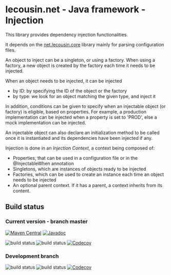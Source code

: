 # lecousin.net - Java framework - Injection

This library provides dependency injection functionalities.

It depends on the [net.lecousin.core]("https://github.com/lecousin/java-framework-core" "java-framework-core") library
mainly for parsing configuration files.

An object to inject can be a singleton, or using a factory. When using a factory, a new object is created by the factory
each time it needs to be injected.

When an object needs to be injected, it can be injected
 * by ID: by specifying the ID of the object or the factory
 * by type: we look for an object matching the given type, and inject it
 
In addition, conditions can be given to specify when an injectable object (or factory) is eligible, based on properties.
For example, a production implementation can be injected when a property is set to 'PROD', else a mock implementation
can be injected.

An injectable object can also declare an initialization method to be called once it is instantiated and its dependencies
have been injected if any.

Injection is done in an _Injection Context_, a context being composed of:
 * Properties, that can be used in a configuration file or in the @InjectableWhen annotation
 * Singletons, which are instances of objects ready to be injected
 * Factories, which can be used to create an instance each time an object needs to be injected
 * An optional parent context. If it has a parent, a context inherits from its content.
 
## Build status

### Current version - branch master

[![Maven Central](https://img.shields.io/maven-central/v/net.lecousin.framework/injection.svg)](http://search.maven.org/#search%7Cga%7C1%7Cg%3A%22net.lecousin.framework%22%20AND%20a%3A%22injection%22)
[![Javadoc](https://img.shields.io/badge/javadoc-0.2.0-brightgreen.svg)](https://www.javadoc.io/doc/net.lecousin.framework/injection/0.2.0)

![build status](https://travis-ci.org/lecousin/java-framework-injection.svg?branch=master "Build Status")
![build status](https://ci.appveyor.com/api/projects/status/github/lecousin/java-framework-injection?branch=master&svg=true "Build Status")
[![Codecov](https://codecov.io/gh/lecousin/java-framework-injection/graph/badge.svg)](https://codecov.io/gh/lecousin/java-framework-injection/branch/master)

### Development branch

![build status](https://travis-ci.org/lecousin/java-framework-injection.svg?branch=dev "Build Status")
![build status](https://ci.appveyor.com/api/projects/status/github/lecousin/java-framework-injection?branch=dev&svg=true "Build Status")
[![Codecov](https://codecov.io/gh/lecousin/java-framework-injection/branch/dev/graph/badge.svg)](https://codecov.io/gh/lecousin/java-framework-injection/branch/dev)